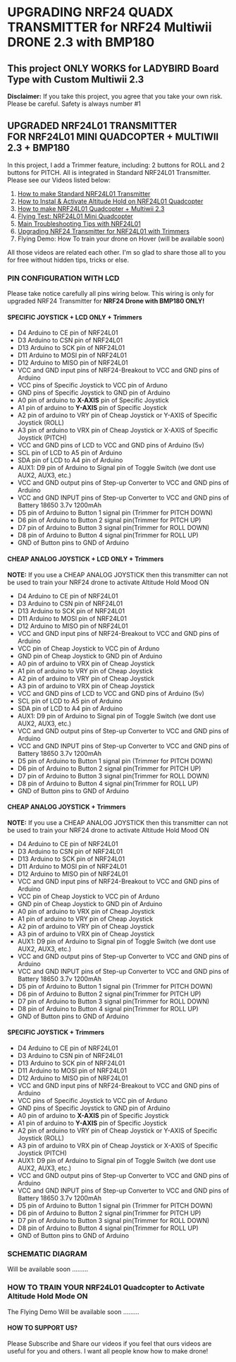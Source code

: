 # UPGRADING NRF24 QUADX TRANSMITTER for NRF24 Multiwii DRONE 2.3 with BMP180

<h2>This project ONLY WORKS for LADYBIRD Board Type with Custom Multiwii 2.3</h2>
<p><b>Disclaimer:</b> If you take this project, you agree that you take your own risk. Please be careful. Safety is always number #1</p>

<h2>UPGRADED NRF24L01 TRANSMITTER <br />FOR NRF24L01 MINI QUADCOPTER + MULTIWII 2.3 + BMP180</h2>
<p>In this project, I add a Trimmer feature, including: 2 buttons for ROLL and 2 buttons for PITCH. All is integrated in Standard NRF24L01 Transmitter. Please see our Videos listed below:</p>

<ol>
  <li><a href="https://www.youtube.com/watch?v=4M9A6sWJjzM" target="_blank">How to make Standard NRF24L01 Transmitter</a></li>
  <li><a href="https://www.youtube.com/watch?v=yUBT2pSCmG8" target="_blank">How to Instal & Activate Altitude Hold on NRF24L01 Quadcopter</a></li>
  <li><a href="https://www.youtube.com/watch?v=wbK7oOLr6PM" target="_blank">How to make NRF24L01 Quadcopter + Multiwii 2.3</a></li>
  <li><a href="https://www.youtube.com/watch?v=FOICuyzBk54" target="_blank">Flying Test: NRF24L01 Mini Quadcopter</a></li>
  <li><a href="https://www.youtube.com/watch?v=sLL9Ln12AQs" target="_blank">Main Troubleshooting Tips with NRF24L01</a></li>  
  <li><a href="" target="_blank">Upgrading NRF24 Transmitter for NRF24L01 with Trimmers</a></li>
  <li>Flying Demo: How To train your drone on Hover (will be available soon)</li>  
</ol>

<p>All those videos are related each other. I'm so glad to share those all to you for free without hidden tips, tricks or else. </p>

<h3>PIN CONFIGURATION WITH LCD</h3>
<p>Please take notice carefully all pins wiring below. This wiring is only for upgraded NRF24 Transmitter for <b>NRF24 Drone with BMP180 ONLY!</b></p>

<h4>SPECIFIC JOYSTICK + LCD ONLY + Trimmers</h4>
<ul>
  <li>D4 Arduino to CE pin of NRF24L01</li>
  <li>D3 Arduino to CSN  pin of NRF24L01</li>
  <li>D13 Arduino to SCK pin of NRF24L01</li>
  <li>D11 Arduino to MOSI pin of NRF24L01</li>
  <li>D12 Arduino to MISO pin of NRF24L01</li>
  <li>VCC and GND input pins of NRF24-Breakout to VCC and GND pins of Arduino</li>
  <li>VCC pins of Specific Joystick to VCC pin of Arduno</li>
  <li>GND pins of Specific Joystick to GND pin of Arduino</li>
  <li>A0 pin of arduino to <b>X-AXIS</b> pin of Specific Joystick</li>
  <li>A1 pin of arduino to <b>Y-AXIS</b> pin of Specific Joystick</li>
  <li>A2 pin of arduino to VRY pin of Cheap Joystick or Y-AXIS of Specific Joystick (ROLL)</li>
  <li>A3 pin of arduino to VRX pin of Cheap Joystick or X-AXIS of Specific Joystick (PITCH)</li>
  <li>VCC and GND pins of LCD to VCC and GND pins of Arduino (5v)</li>
  <li>SCL pin of LCD to A5 pin of Arduino</li>
  <li>SDA pin of LCD to A4 pin of Arduino</li>
  <li>AUX1: D9 pin of Arduino to Signal pin of Toggle Switch (we dont use AUX2, AUX3, etc.)</li>
  <li>VCC and GND output pins of Step-up Converter to VCC and GND pins of Arduino</li>
  <li>VCC and GND INPUT pins of Step-up Converter to VCC and GND pins of Battery 18650 3.7v 1200mAh</li>  
  <li>D5 pin of Arduino to Button 1 signal pin (Trimmer for PITCH DOWN)</li>
  <li>D6 pin of Arduino to Button 2 signal pin(Trimmer for PITCH UP)</li>
  <li>D7 pin of Arduino to Button 3 signal pin(Trimmer for ROLL DOWN)</li>
  <li>D8 pin of Arduino to Button 4 signal pin(Trimmer for ROLL UP)</li>
  <li>GND of Button pins to GND of Arduino</li>
</ul>

<h4>CHEAP ANALOG JOYSTICK + LCD ONLY + Trimmers</h4>
<p><b>NOTE:</b> If you use a CHEAP ANALOG JOYSTICK then this transmitter can not be used to train your NRF24 drone to activate Altitude Hold Mood ON</p>
<ul>
  <li>D4 Arduino to CE pin of NRF24L01</li>
  <li>D3 Arduino to CSN  pin of NRF24L01</li>
  <li>D13 Arduino to SCK pin of NRF24L01</li>
  <li>D11 Arduino to MOSI pin of NRF24L01</li>
  <li>D12 Arduino to MISO pin of NRF24L01</li>
  <li>VCC and GND input pins of NRF24-Breakout to VCC and GND pins of Arduino</li>
  <li>VCC pin of Cheap Joystick to VCC pin of Arduno</li>
  <li>GND pin of Cheap Joystick to GND pin of Arduino</li>
  <li>A0 pin of arduino to VRX pin of Cheap Joystick</li>
  <li>A1 pin of arduino to VRY pin of Cheap Joystick</li>
  <li>A2 pin of arduino to VRY pin of Cheap Joystick</li>
  <li>A3 pin of arduino to VRX pin of Cheap Joystick</li>
  <li>VCC and GND pins of LCD to VCC and GND pins of Arduino (5v)</li>
  <li>SCL pin of LCD to A5 pin of Arduino</li>
  <li>SDA pin of LCD to A4 pin of Arduino</li>
  <li>AUX1: D9 pin of Arduino to Signal pin of Toggle Switch (we dont use AUX2, AUX3, etc.)</li>
  <li>VCC and GND output pins of Step-up Converter to VCC and GND pins of Arduino</li>
  <li>VCC and GND INPUT pins of Step-up Converter to VCC and GND pins of Battery 18650 3.7v 1200mAh</li>  
  <li>D5 pin of Arduino to Button 1 signal pin (Trimmer for PITCH DOWN)</li>
  <li>D6 pin of Arduino to Button 2 signal pin(Trimmer for PITCH UP)</li>
  <li>D7 pin of Arduino to Button 3 signal pin(Trimmer for ROLL DOWN)</li>
  <li>D8 pin of Arduino to Button 4 signal pin(Trimmer for ROLL UP)</li>
  <li>GND of Button pins to GND of Arduino</li>
</ul>

<h4>CHEAP ANALOG JOYSTICK + Trimmers</h4>
<p><b>NOTE:</b> If you use a CHEAP ANALOG JOYSTICK then this transmitter can not be used to train your NRF24 drone to activate Altitude Hold Mood ON</p>
<ul>
  <li>D4 Arduino to CE pin of NRF24L01</li>
  <li>D3 Arduino to CSN  pin of NRF24L01</li>
  <li>D13 Arduino to SCK pin of NRF24L01</li>
  <li>D11 Arduino to MOSI pin of NRF24L01</li>
  <li>D12 Arduino to MISO pin of NRF24L01</li>
  <li>VCC and GND input pins of NRF24-Breakout to VCC and GND pins of Arduino</li>
  <li>VCC pin of Cheap Joystick to VCC pin of Arduno</li>
  <li>GND pin of Cheap Joystick to GND pin of Arduino</li>
  <li>A0 pin of arduino to VRX pin of Cheap Joystick</li>
  <li>A1 pin of arduino to VRY pin of Cheap Joystick</li>
  <li>A2 pin of arduino to VRY pin of Cheap Joystick</li>
  <li>A3 pin of arduino to VRX pin of Cheap Joystick</li>
  <li>AUX1: D9 pin of Arduino to Signal pin of Toggle Switch (we dont use AUX2, AUX3, etc.)</li>
  <li>VCC and GND output pins of Step-up Converter to VCC and GND pins of Arduino</li>
  <li>VCC and GND INPUT pins of Step-up Converter to VCC and GND pins of Battery 18650 3.7v 1200mAh</li>  
  <li>D5 pin of Arduino to Button 1 signal pin (Trimmer for PITCH DOWN)</li>
  <li>D6 pin of Arduino to Button 2 signal pin(Trimmer for PITCH UP)</li>
  <li>D7 pin of Arduino to Button 3 signal pin(Trimmer for ROLL DOWN)</li>
  <li>D8 pin of Arduino to Button 4 signal pin(Trimmer for ROLL UP)</li>
  <li>GND of Button pins to GND of Arduino</li>
</ul>

<h4>SPECIFIC JOYSTICK + Trimmers</h4>
<ul>
  <li>D4 Arduino to CE pin of NRF24L01</li>
  <li>D3 Arduino to CSN  pin of NRF24L01</li>
  <li>D13 Arduino to SCK pin of NRF24L01</li>
  <li>D11 Arduino to MOSI pin of NRF24L01</li>
  <li>D12 Arduino to MISO pin of NRF24L01</li>
  <li>VCC and GND input pins of NRF24-Breakout to VCC and GND pins of Arduino</li>
  <li>VCC pins of Specific Joystick to VCC pin of Arduno</li>
  <li>GND pins of Specific Joystick to GND pin of Arduino</li>
  <li>A0 pin of arduino to <b>X-AXIS</b> pin of Specific Joystick</li>
  <li>A1 pin of arduino to <b>Y-AXIS</b> pin of Specific Joystick</li>
  <li>A2 pin of arduino to VRY pin of Cheap Joystick or Y-AXIS of Specific Joystick (ROLL)</li>
  <li>A3 pin of arduino to VRX pin of Cheap Joystick or X-AXIS of Specific Joystick (PITCH)</li>
  <li>AUX1: D9 pin of Arduino to Signal pin of Toggle Switch (we dont use AUX2, AUX3, etc.)</li>
  <li>VCC and GND output pins of Step-up Converter to VCC and GND pins of Arduino</li>
  <li>VCC and GND INPUT pins of Step-up Converter to VCC and GND pins of Battery 18650 3.7v 1200mAh</li>  
  <li>D5 pin of Arduino to Button 1 signal pin (Trimmer for PITCH DOWN)</li>
  <li>D6 pin of Arduino to Button 2 signal pin(Trimmer for PITCH UP)</li>
  <li>D7 pin of Arduino to Button 3 signal pin(Trimmer for ROLL DOWN)</li>
  <li>D8 pin of Arduino to Button 4 signal pin(Trimmer for ROLL UP)</li>
  <li>GND of Button pins to GND of Arduino</li>
</ul>

<h3>SCHEMATIC DIAGRAM</h3>
<p>Will be available soon .........</p>

<h3>HOW TO TRAIN YOUR NRF24L01 Quadcopter to Activate Altitude Hold Mode ON</h3>
<p>The Flying Demo Will be available soon .........</p>


<h4>HOW TO SUPPORT US?</h4>
<p>Please Subscribe and Share our videos if you feel that ours videos are useful for you and others. I want all people know how to make drone!</p>
